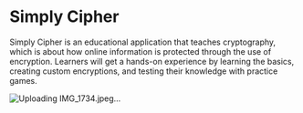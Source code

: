 # Simply Cipher

Simply Cipher is an educational application that teaches cryptography, which is about how online information is protected through the use of encryption. Learners will get a hands-on experience by learning the basics, creating custom encryptions, and testing their knowledge with practice games.

![Uploading IMG_1734.jpeg…]()
